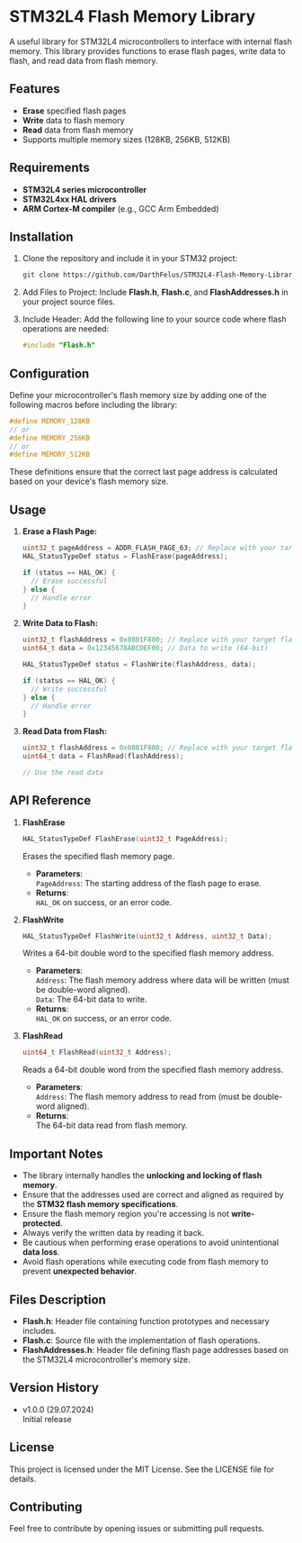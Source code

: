 
# STM32L4 Flash Memory Library

A useful library for STM32L4 microcontrollers to interface with internal flash memory. This library provides functions to erase flash pages, write data to flash, and read data from flash memory.

## Features

- **Erase** specified flash pages
- **Write** data to flash memory
- **Read** data from flash memory
- Supports multiple memory sizes (128KB, 256KB, 512KB)

## Requirements

- **STM32L4 series microcontroller**
- **STM32L4xx HAL drivers**
- **ARM Cortex-M compiler** (e.g., GCC Arm Embedded)

## Installation

1. Clone the repository and include it in your STM32 project:

   ```bash
   git clone https://github.com/DarthFelus/STM32L4-Flash-Memory-Library.git
   ```

2. Add Files to Project: Include **Flash.h**, **Flash.c**, and **FlashAddresses.h** in your project source files.

3. Include Header: Add the following line to your source code where flash operations are needed:

   ```c
   #include "Flash.h"
   ```

## Configuration

Define your microcontroller's flash memory size by adding one of the following macros before including the library:

```c
#define MEMORY_128KB
// or
#define MEMORY_256KB
// or
#define MEMORY_512KB
```

These definitions ensure that the correct last page address is calculated based on your device's flash memory size.

## Usage

1. **Erase a Flash Page:**

   ```c
   uint32_t pageAddress = ADDR_FLASH_PAGE_63; // Replace with your target page address
   HAL_StatusTypeDef status = FlashErase(pageAddress);

   if (status == HAL_OK) {
     // Erase successful
   } else {
     // Handle error
   }
   ```

2. **Write Data to Flash:**

   ```c
   uint32_t flashAddress = 0x0801F800; // Replace with your target flash address
   uint64_t data = 0x12345678ABCDEF00; // Data to write (64-bit)

   HAL_StatusTypeDef status = FlashWrite(flashAddress, data);

   if (status == HAL_OK) {
     // Write successful
   } else {
     // Handle error
   }
   ```

3. **Read Data from Flash:**

   ```c
   uint32_t flashAddress = 0x0801F800; // Replace with your target flash address
   uint64_t data = FlashRead(flashAddress);

   // Use the read data
   ```

## API Reference

1. **FlashErase**

   ```c
   HAL_StatusTypeDef FlashErase(uint32_t PageAddress);
   ```

   Erases the specified flash memory page.

   - **Parameters**:  
     `PageAddress`: The starting address of the flash page to erase.
   - **Returns**:  
     `HAL_OK` on success, or an error code.

2. **FlashWrite**

   ```c
   HAL_StatusTypeDef FlashWrite(uint32_t Address, uint32_t Data);
   ```

   Writes a 64-bit double word to the specified flash memory address.

   - **Parameters**:  
     `Address`: The flash memory address where data will be written (must be double-word aligned).  
     `Data`: The 64-bit data to write.
   - **Returns**:  
     `HAL_OK` on success, or an error code.

3. **FlashRead**

   ```c
   uint64_t FlashRead(uint32_t Address);
   ```

   Reads a 64-bit double word from the specified flash memory address.

   - **Parameters**:  
     `Address`: The flash memory address to read from (must be double-word aligned).
   - **Returns**:  
     The 64-bit data read from flash memory.

## Important Notes

- The library internally handles the **unlocking and locking of flash memory**.
- Ensure that the addresses used are correct and aligned as required by the **STM32 flash memory specifications**.
- Ensure the flash memory region you're accessing is not **write-protected**.
- Always verify the written data by reading it back.
- Be cautious when performing erase operations to avoid unintentional **data loss**.
- Avoid flash operations while executing code from flash memory to prevent **unexpected behavior**.

## Files Description

- **Flash.h**: Header file containing function prototypes and necessary includes.
- **Flash.c**: Source file with the implementation of flash operations.
- **FlashAddresses.h**: Header file defining flash page addresses based on the STM32L4 microcontroller's memory size.

## Version History

- v1.0.0 (29.07.2024)  
  Initial release

## License

This project is licensed under the MIT License. See the LICENSE file for details.

## Contributing

Feel free to contribute by opening issues or submitting pull requests.
